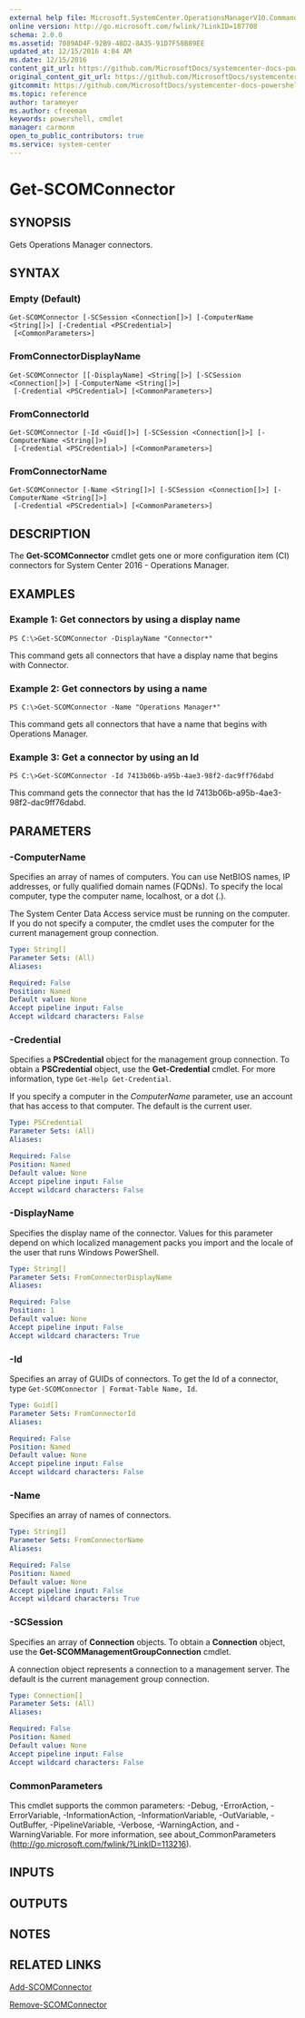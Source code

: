 ```yaml
---
external help file: Microsoft.SystemCenter.OperationsManagerV10.Commands.dll-Help.xml
online version: http://go.microsoft.com/fwlink/?LinkID=187708
schema: 2.0.0
ms.assetid: 7089AD4F-92B9-48D2-8A35-91D7F58B89EE
updated_at: 12/15/2016 4:04 AM
ms.date: 12/15/2016
content_git_url: https://github.com/MicrosoftDocs/systemcenter-docs-powershell/blob/master/systemcenter-cmdlets/SystemCenter2016/OperationsManager/vlatest/Get-SCOMConnector.md
original_content_git_url: https://github.com/MicrosoftDocs/systemcenter-docs-powershell/blob/master/systemcenter-cmdlets/SystemCenter2016/OperationsManager/vlatest/Get-SCOMConnector.md
gitcommit: https://github.com/MicrosoftDocs/systemcenter-docs-powershell/blob/7df4508c7b907a214e6a8eca76037b06065ef078/systemcenter-cmdlets/SystemCenter2016/OperationsManager/vlatest/Get-SCOMConnector.md
ms.topic: reference
author: tarameyer
ms.author: cfreeman
keywords: powershell, cmdlet
manager: carmonm
open_to_public_contributors: true
ms.service: system-center
---
```


# Get-SCOMConnector

## SYNOPSIS
Gets  Operations Manager connectors.

## SYNTAX

### Empty (Default)
```
Get-SCOMConnector [-SCSession <Connection[]>] [-ComputerName <String[]>] [-Credential <PSCredential>]
 [<CommonParameters>]
```

### FromConnectorDisplayName
```
Get-SCOMConnector [[-DisplayName] <String[]>] [-SCSession <Connection[]>] [-ComputerName <String[]>]
 [-Credential <PSCredential>] [<CommonParameters>]
```

### FromConnectorId
```
Get-SCOMConnector [-Id <Guid[]>] [-SCSession <Connection[]>] [-ComputerName <String[]>]
 [-Credential <PSCredential>] [<CommonParameters>]
```

### FromConnectorName
```
Get-SCOMConnector [-Name <String[]>] [-SCSession <Connection[]>] [-ComputerName <String[]>]
 [-Credential <PSCredential>] [<CommonParameters>]
```

## DESCRIPTION
The **Get-SCOMConnector** cmdlet gets one or more configuration item (CI) connectors for System Center 2016 - Operations Manager.

## EXAMPLES

### Example 1: Get connectors by using a display name
```
PS C:\>Get-SCOMConnector -DisplayName "Connector*"
```

This command gets all connectors that have a display name that begins with Connector.

### Example 2: Get connectors by using a name
```
PS C:\>Get-SCOMConnector -Name "Operations Manager*"
```

This command gets all connectors that have a name that begins with Operations Manager.

### Example 3: Get a connector by using an Id
```
PS C:\>Get-SCOMConnector -Id 7413b06b-a95b-4ae3-98f2-dac9ff76dabd
```

This command gets the connector that has the Id 7413b06b-a95b-4ae3-98f2-dac9ff76dabd.

## PARAMETERS

### -ComputerName
Specifies an array of names of computers.
You can use NetBIOS names, IP addresses, or fully qualified domain names (FQDNs).
To specify the local computer, type the computer name, localhost, or a dot (.).

The System Center Data Access service must be running on the computer.
If you do not specify a computer, the cmdlet uses the computer for the current management group connection.

```yaml
Type: String[]
Parameter Sets: (All)
Aliases: 

Required: False
Position: Named
Default value: None
Accept pipeline input: False
Accept wildcard characters: False
```

### -Credential
Specifies a **PSCredential** object for the management group connection.
To obtain a **PSCredential** object, use the **Get-Credential** cmdlet.
For more information, type `Get-Help Get-Credential`.

If you specify a computer in the *ComputerName* parameter, use an account that has access to that computer.
The default is the current user.

```yaml
Type: PSCredential
Parameter Sets: (All)
Aliases: 

Required: False
Position: Named
Default value: None
Accept pipeline input: False
Accept wildcard characters: False
```

### -DisplayName
Specifies the display name of the connector.
Values for this parameter depend on which localized management packs you import and the locale of the user that runs Windows PowerShell.

```yaml
Type: String[]
Parameter Sets: FromConnectorDisplayName
Aliases: 

Required: False
Position: 1
Default value: None
Accept pipeline input: False
Accept wildcard characters: True
```

### -Id
Specifies an array of GUIDs of connectors.
To get the Id of a connector, type `Get-SCOMConnector | Format-Table Name, Id`.

```yaml
Type: Guid[]
Parameter Sets: FromConnectorId
Aliases: 

Required: False
Position: Named
Default value: None
Accept pipeline input: False
Accept wildcard characters: False
```

### -Name
Specifies an array of names of connectors.

```yaml
Type: String[]
Parameter Sets: FromConnectorName
Aliases: 

Required: False
Position: Named
Default value: None
Accept pipeline input: False
Accept wildcard characters: True
```

### -SCSession
Specifies an array of **Connection** objects.
To obtain a **Connection** object, use the **Get-SCOMManagementGroupConnection** cmdlet.

A connection object represents a connection to a management server.
The default is the current management group connection.

```yaml
Type: Connection[]
Parameter Sets: (All)
Aliases: 

Required: False
Position: Named
Default value: None
Accept pipeline input: False
Accept wildcard characters: False
```

### CommonParameters
This cmdlet supports the common parameters: -Debug, -ErrorAction, -ErrorVariable, -InformationAction, -InformationVariable, -OutVariable, -OutBuffer, -PipelineVariable, -Verbose, -WarningAction, and -WarningVariable. For more information, see about_CommonParameters (http://go.microsoft.com/fwlink/?LinkID=113216).

## INPUTS

## OUTPUTS

## NOTES

## RELATED LINKS

[Add-SCOMConnector](xref:SystemCenter2016/OperationsManager/vlatest/Add-SCOMConnector.md)

[Remove-SCOMConnector](xref:SystemCenter2016/OperationsManager/vlatest/Remove-SCOMConnector.md)

